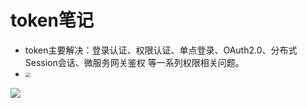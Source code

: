 # token笔记

- token主要解决：登录认证、权限认证、单点登录、OAuth2.0、分布式Session会话、微服务网关鉴权 等一系列权限相关问题。
- <img src="../../lei-items/assets/token/%E9%85%8D%E7%BD%AE%E5%8F%82%E8%80%83.png" style="zoom:50%;" />

![](../../lei-items/assets/token/%E9%85%8D%E7%BD%AE%E5%8F%82%E8%80%83-16643610457032.png)

